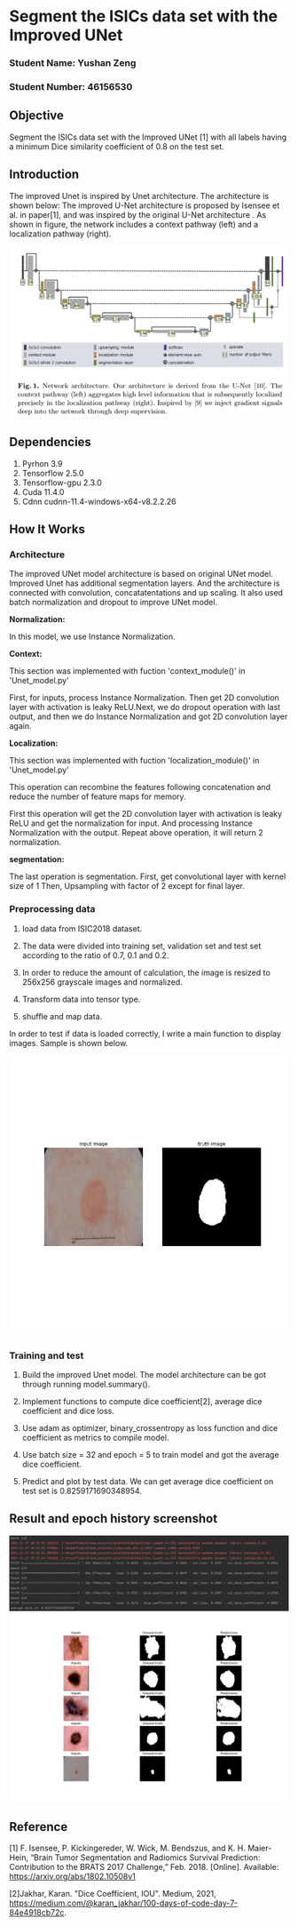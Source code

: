 # Segment the ISICs data set with the Improved UNet
### Student Name: Yushan Zeng
### Student Number: 46156530

## Objective

Segment the ISICs data set with the Improved UNet [1] with all labels having a minimum Dice similarity
coefficient of 0.8 on the test set. 

## Introduction

The improved Unet is inspired by Unet architecture. The architecture is shown below:
The improved U-Net architecture is proposed by Isensee et al. in paper[1], and was inspired by the 
original U-Net architecture . As shown in figure, the network includes a context pathway (left) and a localization 
pathway (right).

![ImprovedUNet](./Image/improvedUNet.png)

         
## Dependencies
1. Pyrhon 3.9
2. Tensorflow 2.5.0
3. Tensorflow-gpu 2.3.0
4. Cuda 11.4.0
5. Cdnn cudnn-11.4-windows-x64-v8.2.2.26
         
## How It Works

### Architecture

The improved UNet model architecture is based on original UNet model. Improved Unet has additional segmentation layers.
And the architecture is connected with convolution, concatatentations and up scaling. It also used batch normalization 
and dropout to improve UNet model.

**Normalization:**

In this model, we use Instance Normalization.

**Context:**

This section was implemented with fuction 'context_module()' in 'Unet_model.py'

First, for inputs, process Instance Normalization. Then get 2D convolution layer with activation is leaky ReLU.Next, we
do dropout operation with last output, and then we do Instance Normalization and got 2D convolution layer again.


**Localization:**

This section was implemented with fuction 'localization_module()' in 'Unet_model.py'

This operation can recombine the features following concatenation and reduce the number of feature maps for memory.

First this operation will get the 2D convolution layer with activation is leaky ReLU and get the normalization for input.
And processing Instance Normalization with the output. Repeat above operation, it will return 2 normalization.

**segmentation:**

The last operation is segmentation. First, get convolutional layer with kernel size of 1
Then, Upsampling with factor of 2 except for final layer.

### Preprocessing data

1. load data from ISIC2018 dataset.

2. The data were divided into training set, validation set and test set according to the ratio of 0.7, 0.1 and 0.2.

3. In order to reduce the amount of calculation, the image is resized to 256x256 
   grayscale images and normalized.

4. Transform data into tensor type.

5. shuffle and map data.

In order to test if data is loaded correctly, I write a main function to display images. Sample is shown below.

![Plot_test](Image/Plot_test.png)

### Training and test

1. Build the improved Unet model. The model architecture can be got through running model.summary().

2. Implement functions to compute dice coefficient[2], average dice coefficient and dice loss.

3. Use adam as optimizer, binary_crossentropy as loss function and dice coefficient as metrics to compile model.
   
4. Use batch size = 32 and epoch = 5 to train model and got the average dice coefficient.

5. Predict and plot by test data. We can get average dice coefficient on test set is 0.8259171690348954.


## Result and epoch history screenshot
![5epoch](./Image/epoch5.png)
![result](./Image/result.png)



## Reference

[1] F. Isensee, P. Kickingereder, W. Wick, M. Bendszus, and K. H. Maier-Hein, “Brain Tumor Segmentation
and Radiomics Survival Prediction: Contribution to the BRATS 2017 Challenge,” Feb. 2018. [Online].
Available: https://arxiv.org/abs/1802.10508v1

[2]Jakhar, Karan. "Dice Coefficient, IOU". Medium, 2021, https://medium.com/@karan_jakhar/100-days-of-code-day-7-84e4918cb72c.

